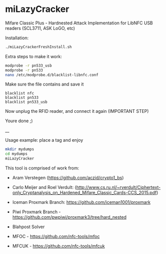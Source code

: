# miLazyCracker
Mifare Classic Plus - Hardnested Attack Implementation for LibNFC USB readers (SCL3711, ASK LoGO, etc)

Installation:
```bash
./miLazyCrackerFreshInstall.sh
```

Extra steps to make it work:
```bash
modprobe -r pn533_usb
modprobe -r pn533
nano /etc/modprobe.d/blacklist-libnfc.conf
```

Make sure the file contains and save it
```
blacklist nfc
blacklist pn533
blacklist pn533_usb
```

Now unplug the RFID reader, and connect it again (IMPORTANT STEP) 

Youre done ;) 



__

Usage example: place a tag and enjoy
```bash
mkdir mydumps
cd mydumps
miLazyCracker
```

This tool is comprised of work from:
-  Aram Verstegen (https://github.com/aczid/crypto1_bs) 

-  Carlo Meijer and Roel Verdult: (http://www.cs.ru.nl/~rverdult/Ciphertext-only_Cryptanalysis_on_Hardened_Mifare_Classic_Cards-CCS_2015.pdf)

-  Iceman Proxmark Branch: https://github.com/iceman1001/proxmark

-  Piwi Proxmark Branch - https://github.com/pwpiwi/proxmark3/tree/hard_nested

-  Blahpost Solver

-  MFOC - https://github.com/nfc-tools/mfoc

-  MFCUK - https://github.com/nfc-tools/mfcuk

